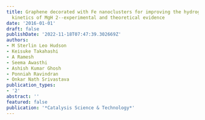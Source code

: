 ```yaml
---
title: Graphene decorated with Fe nanoclusters for improving the hydrogen sorption
  kinetics of MgH 2--experimental and theoretical evidence
date: '2016-01-01'
draft: false
publishDate: '2022-11-18T07:47:39.302669Z'
authors:
- M Sterlin Leo Hudson
- Keisuke Takahashi
- A Ramesh
- Seema Awasthi
- Ashish Kumar Ghosh
- Ponniah Ravindran
- Onkar Nath Srivastava
publication_types:
- '2'
abstract: ''
featured: false
publication: '*Catalysis Science & Technology*'
---
```


